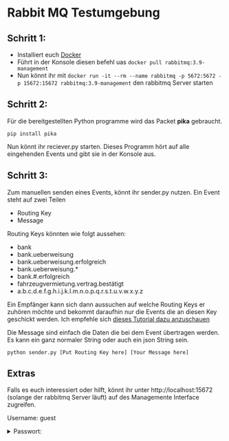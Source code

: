 # Rabbit MQ Testumgebung
Schritt 1:
---
 - Installiert euch [Docker](https://docs.docker.com/get-docker/)
 - Führt in der Konsole diesen befehl uas `docker pull rabbitmq:3.9-management`
 - Nun könnt ihr mit `docker run -it --rm --name rabbitmq -p 5672:5672 -p 15672:15672 rabbitmq:3.9-management` den rabbitmq Server starten

Schritt 2:
 ---
 Für die bereitgestellten Python programme wird das Packet **pika** gebraucht.

 `pip install pika`

 Nun könnt ihr reciever.py starten. Dieses Programm hört auf alle eingehenden Events und gibt sie in der Konsole aus.

 Schritt 3:
 ---
 Zum manuellen senden eines Events, könnt ihr sender.py nutzen.
 Ein Event steht auf zwei Teilen

 - Routing Key
 - Message

 Routing Keys könnten wie folgt aussehen:
   - bank
   - bank.ueberweisung
   - bank.ueberweisung.erfolgreich
   - bank.ueberweisung.*
   - bank.#.erfolgreich
   - fahrzeugvermietung.vertrag.bestätigt
   - a.b.c.d.e.f.g.h.i.j.k.l.m.n.o.p.q.r.s.t.u.v.w.x.y.z

Ein Empfänger kann sich dann aussuchen auf welche Routing Keys er zuhören möchte und bekommt daraufhin nur die Events die an diesen Key geschickt werden. Ich empfehle sich [dieses Tutorial dazu anzuschauen](https://www.rabbitmq.com/tutorials/tutorial-five-python.html)

Die Message sind einfach die Daten die bei dem Event übertragen werden.
Es kann ein ganz normaler String oder auch ein json String sein.
 
 `python sender.py [Put Routing Key here] [Your Message here]`

 Extras
 ---
 Falls es euch interessiert oder hilft, könnt ihr unter http://localhost:15672 (solange der rabbitmq Server läuft) auf des Managemente Interface zugreifen.

Username: guest
<details> 
  <summary>Passwort: </summary>
   guest
</details>
